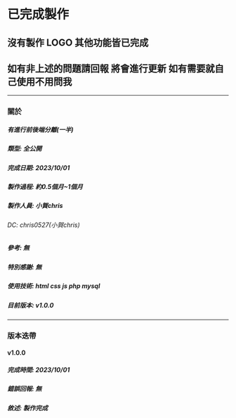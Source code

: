 # **已完成製作**
## 沒有製作 LOGO 其他功能皆已完成
## 如有非上述的問題請回報 將會進行更新 如有需要就自己使用不用問我

---

### 關於
##### **有**進行前後端分離(一半)
##### 類型: 全公開
##### 完成日期: 2023/10/01
##### 製作過程: 約0.5個月~1個月
##### 製作人員: 小賀chris
###### DC: chris0527(小賀chris)
##### 參考: 無
##### 特別感謝: 無
##### 使用技術: html css js php mysql
##### 目前版本: v1.0.0

---

### 版本迭帶
#### v1.0.0
##### 完成時間: 2023/10/01
##### 錯誤回報: 無
##### 敘述: 製作完成